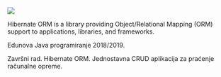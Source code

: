 <img src="http://static.jboss.org/hibernate/images/hibernate_logo_whitebkg_200px.png" />


Hibernate ORM is a library providing Object/Relational Mapping (ORM) support
to applications, libraries, and frameworks.


Edunova Java programiranje 2018/2019.

Završni rad. Hibernate ORM. Jednostavna CRUD aplikacija za praćenje računalne opreme.
